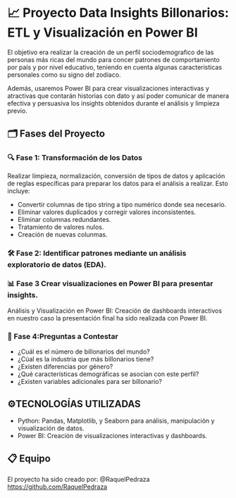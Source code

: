 # 📈 Proyecto Data Insights Billonarios: ETL y Visualización en Power BI

El objetivo era realizar la creación de un perfil sociodemografico de las personas más ricas del mundo para concer patrones de comportamiento por país y por nivel educativo, teniendo en cuenta algunas caracteristicas personales como su signo del zodiaco.

Además, usaremos Power BI para  crear visualizaciones interactivas y atractivas que contarán historias con dato y así poder comunicar de manera efectiva y persuasiva los insights obtenidos durante el análisis y limpieza previo.


## 🗂️ Fases del Proyecto

### 🔍 Fase 1: Transformación de los Datos
Realizar limpieza, normalización, conversión de tipos de datos y aplicación de reglas específicas para preparar los datos para el análisis a realizar. Esto incluye:
- Convertir columnas de tipo string a tipo numérico donde sea necesario.
- Eliminar valores duplicados y corregir valores inconsistentes.
- Eliminar columnas redundantes.
- Tratamiento de valores nulos.
- Creación de nuevas colunmas.

### 🛠️ Fase 2: Identificar patrones  mediante un análisis exploratorio de datos (EDA).

### 📊 Fase 3 Crear visualizaciones en Power BI para presentar insights.

Análisis y Visualización en Power BI: Creación de dashboards interactivos en nuestro caso la presentación final ha sido realizada con Power BI.

### 🧪 Fase 4:Preguntas a Contestar

- ¿Cuál es el número de billonarios del mundo?
- ¿Cúal es la industria que más billonarios tiene?
- ¿Existen diferencias por género?
- ¿Qué características demográficas se asocian con este perfil?
- ¿Existen variables adicionales para ser billonario? 

## ⚙️TECNOLOGÍAS UTILIZADAS

- Python: Pandas, Matplotlib, y Seaborn para análisis, manipulación y visualización de datos.
- Power BI: Creación de visualizaciones interactivas y dashboards.

## 📋 Equipo

El proyecto ha sido creado por: @RaquelPedraza https://github.com/RaquelPedraza

